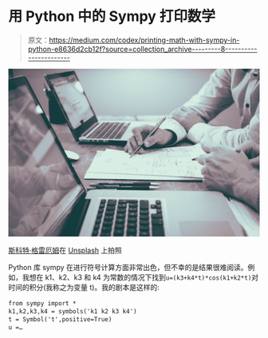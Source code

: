 # 用 Python 中的 Sympy 打印数学

> 原文：<https://medium.com/codex/printing-math-with-sympy-in-python-e8636d2cb12f?source=collection_archive---------8----------------------->

![](img/72b8feb22eef567ad2835b36c344fe24.png)

[斯科特·格雷厄姆](https://unsplash.com/@homajob?utm_source=medium&utm_medium=referral)在 [Unsplash](https://unsplash.com?utm_source=medium&utm_medium=referral) 上拍照

Python 库 sympy 在进行符号计算方面非常出色，但不幸的是结果很难阅读。例如，我想在 k1、k2、k3 和 k4 为常数的情况下找到`u=(k3+k4*t)*cos(k1+k2*t)`对时间的积分(我称之为变量 t)。我的剧本是这样的:

```
from sympy import *
k1,k2,k3,k4 = symbols('k1 k2 k3 k4')
t = Symbol('t',positive=True)
u =…
```